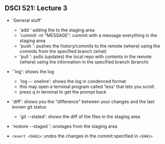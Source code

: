 ## DSCI 521: Lecture 3
- 'General stuff'
    - 'add <FILENAMES>' adding the <FILENAMES> to the staging area
    - 'commit -m "MESSAGE": commit with a message everything in the staging area
    - 'push <WHERE> <WHAT>': pushes the history/commits to the remote (where) using the commits from the specified branch (what)
    - 'pull <WHERE> <WHAT>': pulls (updates) the local repo with contents in the remote (where) using the information in the specified branch (branch)

- '`log': shows the log
    - 'log -- oneline': shows the log in condenced format
    - this may open a terminal program called 'less' that lets you scroll.
    - press q in terminal to get the prompt back

- 'diff': shows you the "difference" between your changes and the last known git status
    - 'git --stated': shows the diff of the files in the staging area

- 'restore --staged <FILE>': unstages <FILE> from the staging area

- `revert <SHA1>`: undos the changes in the commit specified in `<SHA1>`
